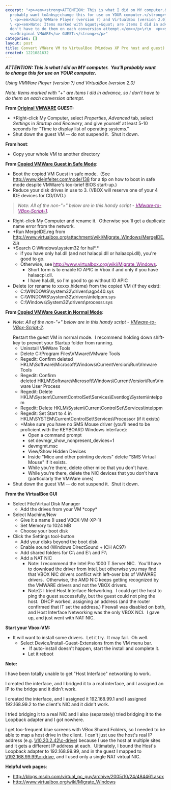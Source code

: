 ```yaml
---
excerpt: "<p><em><strong>ATTENTION: This is what I did on MY computer.&nbsp; You'll
  probably want to&nbsp;change this for use on YOUR computer.</strong></em></p>\r\n
  \ <p><em>Using VMWare Player (version ?) and VirtualBox (version 2.0)</em></p>\r\n
  \ <p><em>Note: Items marked with &quot;+&quot; are items I did in advance, so I
  don't have to do them on each conversion attempt.</em></p>\r\n  <p><strong>From
  <u>Original VMWARE</u> GUEST:</strong></p>"
categories: []
layout: post
title: Convert VMWare VM to VirtualBox (Windows XP Pro host and guest)
created: 1221081632
---
```

<p><em><strong>ATTENTION: This is what I did on MY computer.&nbsp; You'll probably want to&nbsp;change this for use on YOUR computer.</strong></em></p>
  <p><em>Using VMWare Player (version ?) and VirtualBox (version 2.0)</em></p>
  <p><em>Note: Items marked with &quot;+&quot; are items I did in advance, so I don't have to do them on each conversion attempt.</em></p>
  <p><strong>From <u>Original VMWARE</u> GUEST:</strong></p>
  <ul>
    <li>+Right-click My Computer, select <em>Properties</em>, <em>Advanced</em> tab, select <em>Settings</em> in <em>Startup and Recovery,</em> and give yourself at least 5-10 seconds for &quot;Time to display list of operating systems.&quot; </li>
    <li>Shut down the guest VM -- do not suspend it.&nbsp; Shut it down. </li>
  </ul>
  <p><strong>From host</strong>:</p>
  <ul>
    <li>Copy your whole VM to another directory </li>
  </ul>
  <p><strong>From <u>Copied VMWare Guest in Safe Mode</u></strong>:</p>
  <ul>
    <li>Boot the copied VM Guest in safe mode.&nbsp; (See <a href="/node/138">http://www.kleinfelter.com/node/138</a> for a tip on how to boot in safe mode despite VMWare's too-brief BIOS start-up.) </li>
    <li>Reduce your disk drives in use to 3. (VBOX will reserve one of your 4 IDE devices for CD/DVD.) </li>
  </ul>
  <blockquote dir="ltr" style="margin-right: 0px">
    <p><em>Note: All of the non-&quot;+&quot; below are in this handy script - </em><a href="/vmware-to-vbox-script-1"><em><u><font color="#810081">VMware-to-VBox-Script-1</font></u></em></a><em>.</em></p>
  </blockquote>
  <ul>
    <li>Right-click My Computer and rename it.&nbsp; Otherwise you'll get a duplicate name error&nbsp;from the network. </li>
    <li>+Run MergeIDE.reg from <a href="http://www.virtualbox.org/attachment/wiki/Migrate_Windows/MergeIDE.zip">http://www.virtualbox.org/attachment/wiki/Migrate_Windows/MergeIDE.zip</a></li>
    <li>+Search C:\Windows\system32 for hal*.* 
      <ul>
        <li>if you have only hal.dll (and not halacpi.dll or halaacpi.dll), you're good to go.&nbsp; </li>
        <li>Otherwise, see <a href="http://www.virtualbox.org/wiki/Migrate_Windows"><u><font color="#810081">http://www.virtualbox.org/wiki/Migrate_Windows</font></u></a>. 
          <ul>
            <li>Short form is to enable IO APIC in Vbox if and only if you have halaacpi.dll. </li>
            <li>I have hal.dll, so I'm good to go without IO APIC </li>
          </ul>
        </li>
      </ul>
    </li>
    <li>Delete (or rename to xxxxx.hideme) from the copied VM (if they exist): 
      <ul>
        <li>C:\WINDOWS\system32\drivers\agp440.sys </li>
        <li>C:\WINDOWS\system32\drivers\intelppm.sys </li>
        <li>C:\Windows\System32\drivers\processr.sys </li>
      </ul>
    </li>
  </ul>
  <p><strong>From <u>Copied VMWare Guest in&nbsp;Normal Mode</u></strong>:</p>
  <ul>
    <li>
      <p><em>Note: All of the non-&quot;+&quot; below are in this handy script - </em><em><a href="/vmware-to-vbox-script-2">VMware-to-VBox-Script-2</a></em><em>.</em></p>Restart the guest VM in normal mode.&nbsp; I recommend holding down shift-key to prevent your Startup folder from running. 
      <ul>
        <li>Uninstall VMWare Tools </li>
        <li>Delete C:\Program Files\VMware\VMware Tools </li>
        <li>Regedit: Confirm deleted HKLM\Software\Microsoft\Windows\CurrentVersion\Run\Vmware Tools </li>
        <li>Regedit:&nbsp;Confirm deleted&nbsp;HKLM\Software\Microsoft\Windows\CurrentVersion\Run\Vmware User Process </li>
        <li>Regedit: Delete HKLM\System\CurrentControlSet\Services\Eventlog\System\intelppm </li>
        <li>Regedit: Delete HKLM\System\CurrentControlSet\Services\intelppm </li>
        <li>Regedit: Set Start to 4 in HKLM\SYSTEM\CurrentControlSet\Services\Processor (if it exists) </li>
        <li>+Make sure you have no SMS Mouse driver (you'll need to be proficient with the KEYBOARD Windows interface): 
          <ul>
            <li>Open a command prompt </li>
            <li>set devmgr_show_nonpresent_devices=1 </li>
            <li>devmgmt.msc </li>
            <li>View/Show Hidden Devices </li>
            <li>Inside &quot;Mice and other pointing devices&quot; delete &quot;SMS Virtual Mouse&quot; if it exists. </li>
            <li>While you're there, delete other mice that you don't have. </li>
            <li>While you're there, delete the NIC devices that you don't have (particularly the VMWare ones) </li>
          </ul>
        </li>
      </ul>
    </li>
    <li>Shut down the guest VM -- do not suspend it.&nbsp; Shut it down. </li>
  </ul>
  <p><strong>From the VirtualBox GUI</strong></p>
  <ul>
    <li>Select File/Virtual Disk Manager 
      <ul>
        <li>Add the drives from your VM *copy* </li>
      </ul>
    </li>
    <li>Select Machine/New 
      <ul>
        <li>Give it a name (I used VBOX-VM-XP-1) </li>
        <li>Set Memory to 1024 MB </li>
        <li>Choose your boot disk </li>
      </ul>
    </li>
    <li>Click the Settings tool-button 
      <ul>
        <li>Add your disks beyond the boot disk. </li>
        <li>Enable sound (Windows DirectSound + ICH AC97) </li>
        <li>Add shared folders for C:\ and E:\ and F:\ </li>
        <li>Add a NAT NIC 
          <ul>
            <li>Note: I recommend the Intel Pro 1000 T&nbsp;Server NIC.&nbsp; You'll have to download the driver from Intel, but otherwise you may find that VBOX NIC drivers conflict with left-over bits of&nbsp;VMWARE drivers.&nbsp; Otherwise, the AMD NIC keeps getting recognized by the VMWARE drivers and not the VBOX drivers. </li>
            <li>Note2: I tried Host Interface Networking.&nbsp; I could get the host to ping the guest successfully, but the guest could not ping the host.&nbsp; DHCP worked, assigning an address (and the router confirmed that IT set the address.) Firewall was disabled on both, and Host Interface Networking was the only VBOX NCI.&nbsp; I gave up, and just went with NAT NIC.&nbsp;&nbsp; </li>
          </ul>
        </li>
      </ul>
    </li>
  </ul>
  <p><strong>Start your Vbox-VM:</strong></p>
  <ul>
    <li>It will want to install some drivers.&nbsp; Let it try.&nbsp; It may fail.&nbsp; Oh well. 
      <ul>
        <li>Select Device/Install-Guest-Extensions from the VM menu bar.&nbsp;&nbsp; 
          <ul>
            <li>&nbsp;If auto-install doesn't happen, start the install and complete it. </li>
            <li>Let it reboot </li>
          </ul>
        </li>
      </ul>
    </li>
  </ul>
  <p><strong>Note:</strong></p>
  <p>I have been totally unable to get &quot;Host Interface&quot; networking to work.&nbsp; </p>
  <p>I created the interface, and I bridged it to a real interface, and I assigned an IP to the bridge and it didn't work.</p>
  <p>I created the interface, and I assigned it 192.168.99.1 and I assigned 192.168.99.2 to the client's NIC and it didn't work.</p>
  <p>I tried bridging it to a real NIC and I also (separately) tried bridging it to the Loopback adapter and I got nowhere.</p>
  <p>I get too-frequent blue screens with VBox Shared Folders, so I needed to be able to map a host drive in the client.&nbsp; I can't just use the host's real IP address (e.g. <a href="file://\\10.20.2.42\c-drive">\\10.20.2.42\c-drive</a>) because I use the host&nbsp;at&nbsp;multiple sites and it gets a different IP address at each.&nbsp; Ultimately, I bound the Host's Loopback adapter to 192.168.99.99, and in the guest I mapped to <a href="file://\\192.168.99.99\c-drive">\\192.168.99.99\c-drive</a>, and I used only a single NAT virtual NIC.</p>
  <p><strong>Helpful web pages</strong>:</p>
  <ul>
    <li><a href="http://blogs.msdn.com/virtual_pc_guy/archive/2005/10/24/484461.aspx">http://blogs.msdn.com/virtual_pc_guy/archive/2005/10/24/484461.aspx</a></li>
    <li><a href="http://www.virtualbox.org/wiki/Migrate_Windows">http://www.virtualbox.org/wiki/Migrate_Windows</a></li>
  </ul>
